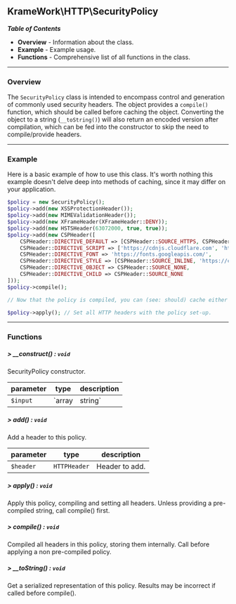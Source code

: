 ## KrameWork\HTTP\SecurityPolicy

***Table of Contents***
* **Overview** - Information about the class.
* **Example** - Example usage.
* **Functions** - Comprehensive list of all functions in the class.

___
### Overview
The `SecurityPolicy` class is intended to encompass control and generation of commonly used security headers. The object provides a `compile()` function, which should be called before caching the object. Converting the object to a string (`__toString()`) will also return an encoded version after compilation, which can be fed into the constructor to skip the need to compile/provide headers.
___
### Example
Here is a basic example of how to use this class. It's worth nothing this example doesn't delve deep into methods of caching, since it may differ on your application.
```php
$policy = new SecurityPolicy();
$policy->add(new XSSProtectionHeader());
$policy->add(new MIMEValidationHeader());
$policy->add(new XFrameHeader(XFrameHeader::DENY));
$policy->add(new HSTSHeader(63072000, true, true));
$policy->add(new CSPHeader([
    CSPHeader::DIRECTIVE_DEFAULT => [CSPHeader::SOURCE_HTTPS, CSPHeader::SOURCE_SELF],
    CSPHeader::DIRECTIVE_SCRIPT => ['https://cdnjs.cloudflare.com', 'https://www.google.com/'],
    CSPHeader::DIRECTIVE_FONT => 'https://fonts.googleapis.com/',
    CSPHeader::DIRECTIVE_STYLE => [CSPHeader::SOURCE_INLINE, 'https://cdnjs.cloudflare.com/'],
    CSPHeader::DIRECTIVE_OBJECT => CSPHeader::SOURCE_NONE,
    CSPHeader::DIRECTIVE_CHILD => CSPHeader::SOURCE_NONE
]));
$policy->compile();

// Now that the policy is compiled, you can (see: should) cache either the instance, or the result of `__toString()` which can be passed into the constructor of the class and skipping everything above.

$policy->apply(); // Set all HTTP headers with the policy set-up.
```
___
### Functions
##### > __construct() : `void`
SecurityPolicy constructor.

parameter | type | description
--- | --- | ---
`$input` | `array|string` | Policy array (header objects) or pre-compiled string.

##### > add() : `void`
Add a header to this policy.

parameter | type | description
--- | --- | ---
`$header` | `HTTPHeader` | Header to add.

##### > apply() : `void`
Apply this policy, compiling and setting all headers. Unless providing a pre-compiled string, call compile() first.

##### > compile() : `void`
Compiled all headers in this policy, storing them internally. Call before applying a non pre-compiled policy.

##### > __toString() : `void`
Get a serialized representation of this policy. Results may be incorrect if called before compile().

